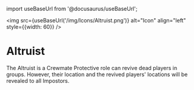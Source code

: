 import useBaseUrl from '@docusaurus/useBaseUrl';

<img src={useBaseUrl('/img/Icons/Altruist.png')} alt="Icon" align="left" style={{width: 60}} />
# Altruist

The Altruist is a Crewmate Protective role can revive dead players in groups. However, their location and the revived players' locations will be revealed to all Impostors.
